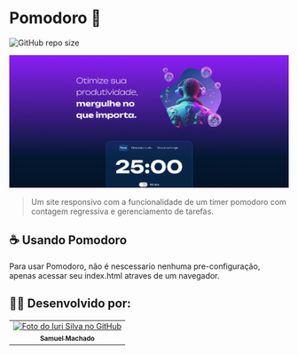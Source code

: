 # Pomodoro 🍅

![GitHub repo size](https://img.shields.io/github/repo-size/iuricode/README-template?style=for-the-badge)

<img src="./imagens/image.png" alt="Exemplo imagem">

> Um site responsivo com a funcionalidade de um timer pomodoro com contagem regressiva e gerenciamento de tarefas.

## ☕ Usando Pomodoro

Para usar Pomodoro, não é nescessario nenhuma pre-configuração, apenas acessar seu index.html atraves de um navegador.

## 👨‍💻 Desenvolvido por:

<table>
  <tr>
    <td align="center">
      <a href="https://www.linkedin.com/in/samuelmachadoduarte/" title="Meu linkedin">
        <img src="https://avatars.githubusercontent.com/u/106278731?v=4" width="100px;" alt="Foto do Iuri Silva no GitHub"/><br>
        <sub>
          <b>Samuel Machado</b>
        </sub>
      </a>
    </td>
  </tr>
</table>
